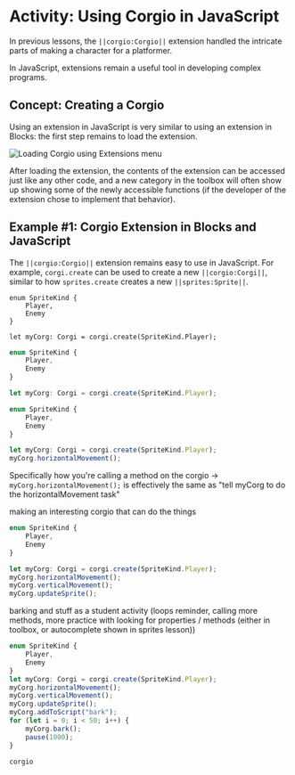 # Activity: Using Corgio in JavaScript

In previous lessons, the ``||corgio:Corgio||`` extension handled the intricate parts of making a character for a platformer.

In JavaScript, extensions remain a useful tool in developing complex programs.

## Concept: Creating a Corgio

Using an extension in JavaScript is very similar to using an extension in Blocks: the first step remains to load the extension.

![Loading Corgio using Extensions menu](/static/courses/csintro3/orientation/loading-extension.gif)

After loading the extension, the contents of the extension can be accessed just like any other code, and a new category in the toolbox will often show up showing some of the newly accessible functions (if the developer of the extension chose to implement that behavior).

## Example #1: Corgio Extension in Blocks and JavaScript

The ``||corgio:Corgio||`` extension remains easy to use in JavaScript. For example, ``corgi.create`` can be used to create a new ``||corgio:Corgi||``, similar to how ``sprites.create`` creates a new ``||sprites:Sprite||``.

```blocks
enum SpriteKind {
    Player,
    Enemy
}

let myCorg: Corgi = corgi.create(SpriteKind.Player);
```

```typescript
enum SpriteKind {
    Player,
    Enemy
}

let myCorg: Corgi = corgi.create(SpriteKind.Player);
```



```typescript
enum SpriteKind {
    Player,
    Enemy
}

let myCorg: Corgi = corgi.create(SpriteKind.Player);
myCorg.horizontalMovement();
```

Specifically how you're calling a method on the corgio -> `myCorg.horizontalMovement();` is effectively the same as "tell myCorg to do the horizontalMovement task"

making an interesting corgio that can do the things

```typescript
enum SpriteKind {
    Player,
    Enemy
}

let myCorg: Corgi = corgi.create(SpriteKind.Player);
myCorg.horizontalMovement();
myCorg.verticalMovement();
myCorg.updateSprite();
```


barking and stuff as a student activity (loops reminder, calling more methods, more practice with looking for properties / methods (either in toolbox, or autocomplete shown in sprites lesson))

```typescript
enum SpriteKind {
    Player,
    Enemy
}
let myCorg: Corgi = corgi.create(SpriteKind.Player);
myCorg.horizontalMovement();
myCorg.verticalMovement();
myCorg.updateSprite();
myCorg.addToScript("bark");
for (let i = 0; i < 50; i++) {
    myCorg.bark();
    pause(1000);
}
```

```package
corgio
```
